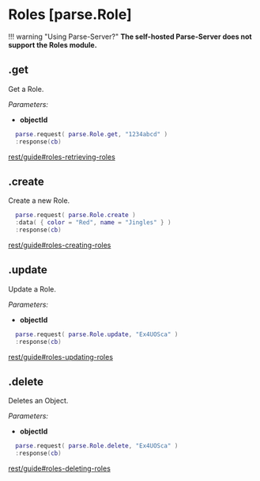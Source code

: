# Roles [parse.Role]

!!! warning "Using Parse-Server?"
    __The self-hosted Parse-Server does not support the Roles module.__

## .get

Get a Role.

*Parameters:*

* __objectId__

```lua
  parse.request( parse.Role.get, "1234abcd" )
  :response(cb)
```

[rest/guide#roles-retrieving-roles](https://www.parse.com/docs/rest/guide#roles-retrieving-roles)

## .create

Create a new Role.

```lua
  parse.request( parse.Role.create )
  :data( { color = "Red", name = "Jingles" } )
  :response(cb)
```

[rest/guide#roles-creating-roles](https://www.parse.com/docs/rest/guide#roles-creating-roles)

## .update

Update a Role.

*Parameters:*

* __objectId__

```lua
  parse.request( parse.Role.update, "Ex4UOSca" )
  :response(cb)
```

[rest/guide#roles-updating-roles](https://www.parse.com/docs/rest/guide#roles-updating-roles)

## .delete

Deletes an Object.

*Parameters:*

* __objectId__

```lua
  parse.request( parse.Role.delete, "Ex4UOSca" )
  :response(cb)
```

[rest/guide#roles-deleting-roles](https://www.parse.com/docs/rest/guide#roles-deleting-roles)
